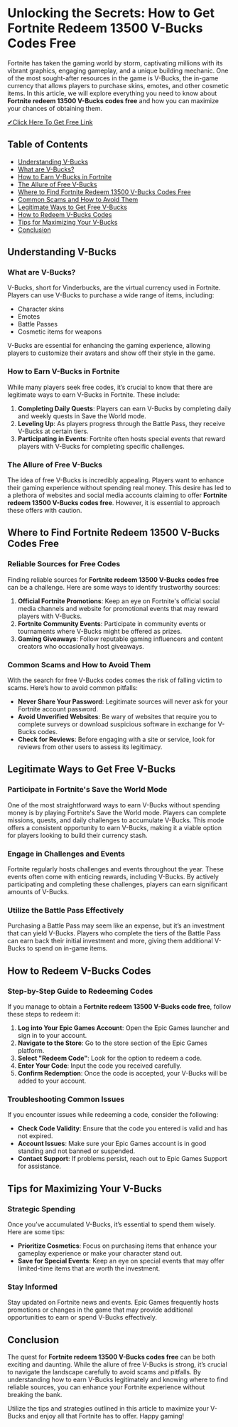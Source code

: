 # Unlocking the Secrets: How to Get Fortnite Redeem 13500 V-Bucks Codes Free

Fortnite has taken the gaming world by storm, captivating millions with its vibrant graphics, engaging gameplay, and a unique building mechanic. One of the most sought-after resources in the game is V-Bucks, the in-game currency that allows players to purchase skins, emotes, and other cosmetic items. In this article, we will explore everything you need to know about **Fortnite redeem 13500 V-Bucks codes free** and how you can maximize your chances of obtaining them.

[✔Click Here To Get Free Link](https://getfreelink.pro/Vbucks/)

## Table of Contents

- [Understanding V-Bucks](#understanding-v-bucks)
- [What are V-Bucks?](#what-are-v-bucks)
- [How to Earn V-Bucks in Fortnite](#how-to-earn-v-bucks-in-fortnite)
- [The Allure of Free V-Bucks](#the-allure-of-free-v-bucks)
- [Where to Find Fortnite Redeem 13500 V-Bucks Codes Free](#where-to-find-fortnite-redeem-13500-v-bucks-codes-free)
- [Common Scams and How to Avoid Them](#common-scams-and-how-to-avoid-them)
- [Legitimate Ways to Get Free V-Bucks](#legitimate-ways-to-get-free-v-bucks)
- [How to Redeem V-Bucks Codes](#how-to-redeem-v-bucks-codes)
- [Tips for Maximizing Your V-Bucks](#tips-for-maximizing-your-v-bucks)
- [Conclusion](#conclusion)

## Understanding V-Bucks

### What are V-Bucks?

V-Bucks, short for Vinderbucks, are the virtual currency used in Fortnite. Players can use V-Bucks to purchase a wide range of items, including:

- Character skins
- Emotes
- Battle Passes
- Cosmetic items for weapons

V-Bucks are essential for enhancing the gaming experience, allowing players to customize their avatars and show off their style in the game.

### How to Earn V-Bucks in Fortnite

While many players seek free codes, it’s crucial to know that there are legitimate ways to earn V-Bucks in Fortnite. These include:

1. **Completing Daily Quests**: Players can earn V-Bucks by completing daily and weekly quests in Save the World mode.
2. **Leveling Up**: As players progress through the Battle Pass, they receive V-Bucks at certain tiers.
3. **Participating in Events**: Fortnite often hosts special events that reward players with V-Bucks for completing specific challenges.

### The Allure of Free V-Bucks

The idea of free V-Bucks is incredibly appealing. Players want to enhance their gaming experience without spending real money. This desire has led to a plethora of websites and social media accounts claiming to offer **Fortnite redeem 13500 V-Bucks codes free**. However, it is essential to approach these offers with caution.

## Where to Find Fortnite Redeem 13500 V-Bucks Codes Free

### Reliable Sources for Free Codes

Finding reliable sources for **Fortnite redeem 13500 V-Bucks codes free** can be a challenge. Here are some ways to identify trustworthy sources:

1. **Official Fortnite Promotions**: Keep an eye on Fortnite's official social media channels and website for promotional events that may reward players with V-Bucks.
2. **Fortnite Community Events**: Participate in community events or tournaments where V-Bucks might be offered as prizes.
3. **Gaming Giveaways**: Follow reputable gaming influencers and content creators who occasionally host giveaways.

### Common Scams and How to Avoid Them

With the search for free V-Bucks codes comes the risk of falling victim to scams. Here’s how to avoid common pitfalls:

- **Never Share Your Password**: Legitimate sources will never ask for your Fortnite account password.
- **Avoid Unverified Websites**: Be wary of websites that require you to complete surveys or download suspicious software in exchange for V-Bucks codes.
- **Check for Reviews**: Before engaging with a site or service, look for reviews from other users to assess its legitimacy.

## Legitimate Ways to Get Free V-Bucks

### Participate in Fortnite's Save the World Mode

One of the most straightforward ways to earn V-Bucks without spending money is by playing Fortnite's Save the World mode. Players can complete missions, quests, and daily challenges to accumulate V-Bucks. This mode offers a consistent opportunity to earn V-Bucks, making it a viable option for players looking to build their currency stash.

### Engage in Challenges and Events

Fortnite regularly hosts challenges and events throughout the year. These events often come with enticing rewards, including V-Bucks. By actively participating and completing these challenges, players can earn significant amounts of V-Bucks.

### Utilize the Battle Pass Effectively

Purchasing a Battle Pass may seem like an expense, but it’s an investment that can yield V-Bucks. Players who complete the tiers of the Battle Pass can earn back their initial investment and more, giving them additional V-Bucks to spend on in-game items.

## How to Redeem V-Bucks Codes

### Step-by-Step Guide to Redeeming Codes

If you manage to obtain a **Fortnite redeem 13500 V-Bucks code free**, follow these steps to redeem it:

1. **Log into Your Epic Games Account**: Open the Epic Games launcher and sign in to your account.
2. **Navigate to the Store**: Go to the store section of the Epic Games platform.
3. **Select "Redeem Code"**: Look for the option to redeem a code.
4. **Enter Your Code**: Input the code you received carefully.
5. **Confirm Redemption**: Once the code is accepted, your V-Bucks will be added to your account.

### Troubleshooting Common Issues

If you encounter issues while redeeming a code, consider the following:

- **Check Code Validity**: Ensure that the code you entered is valid and has not expired.
- **Account Issues**: Make sure your Epic Games account is in good standing and not banned or suspended.
- **Contact Support**: If problems persist, reach out to Epic Games Support for assistance.

## Tips for Maximizing Your V-Bucks

### Strategic Spending

Once you’ve accumulated V-Bucks, it’s essential to spend them wisely. Here are some tips:

- **Prioritize Cosmetics**: Focus on purchasing items that enhance your gameplay experience or make your character stand out.
- **Save for Special Events**: Keep an eye on special events that may offer limited-time items that are worth the investment.

### Stay Informed

Stay updated on Fortnite news and events. Epic Games frequently hosts promotions or changes in the game that may provide additional opportunities to earn or spend V-Bucks effectively.

## Conclusion

The quest for **Fortnite redeem 13500 V-Bucks codes free** can be both exciting and daunting. While the allure of free V-Bucks is strong, it’s crucial to navigate the landscape carefully to avoid scams and pitfalls. By understanding how to earn V-Bucks legitimately and knowing where to find reliable sources, you can enhance your Fortnite experience without breaking the bank.

Utilize the tips and strategies outlined in this article to maximize your V-Bucks and enjoy all that Fortnite has to offer. Happy gaming!
